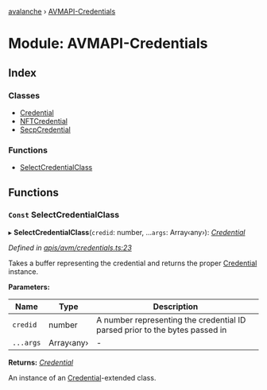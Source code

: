 [avalanche](../README.md) › [AVMAPI-Credentials](avmapi_credentials.md)

# Module: AVMAPI-Credentials

## Index

### Classes

* [Credential](../classes/avmapi_credentials.credential.md)
* [NFTCredential](../classes/avmapi_credentials.nftcredential.md)
* [SecpCredential](../classes/avmapi_credentials.secpcredential.md)

### Functions

* [SelectCredentialClass](avmapi_credentials.md#const-selectcredentialclass)

## Functions

### `Const` SelectCredentialClass

▸ **SelectCredentialClass**(`credid`: number, ...`args`: Array‹any›): *[Credential](../classes/avmapi_credentials.credential.md)*

*Defined in [apis/avm/credentials.ts:23](https://github.com/ava-labs/avalanche.js/blob/4d26b45/src/apis/avm/credentials.ts#L23)*

Takes a buffer representing the credential and returns the proper [Credential](../classes/avmapi_credentials.credential.md) instance.

**Parameters:**

Name | Type | Description |
------ | ------ | ------ |
`credid` | number | A number representing the credential ID parsed prior to the bytes passed in  |
`...args` | Array‹any› | - |

**Returns:** *[Credential](../classes/avmapi_credentials.credential.md)*

An instance of an [Credential](../classes/avmapi_credentials.credential.md)-extended class.
